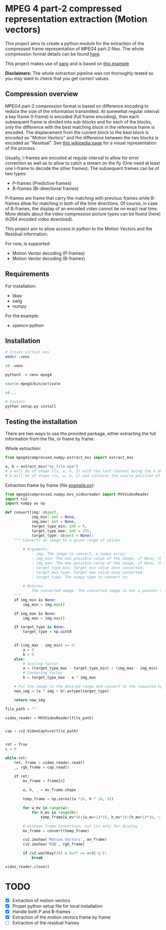 # MPEG 4 part-2 compressed representation extraction (Motion vectors)

This project aims to create a python module for the extraction of the compressed frame representation of MPEG4 part-2 files. The whole compression format details can be found [here](http://ecee.colorado.edu/~ecen5653/ecen5653/papers/ISO%2014496-2%202004.PDF).

This project makes use of [swig](http://www.swig.org/) and is based on [this example](https://github.com/FFmpeg/FFmpeg/blob/master/doc/examples/extract_mvs.c)

**Disclaimers:** The whole extraction pipeline was not thoroughly tested so you may want to check that you get correct values.

## Compression overview

MPEG4 part-2 compression format is based on difference encoding to reduce the size of the information transmitted.
At somewhat regular interval a key frame (I-frame) is encoded (full frame encoding), then each subsequent frame is divided into sub-blocks and for each of the blocks, only the difference with the best matching block in the reference frame is encoded.
The displacement from the current block to the best block is encoded as "Motion Vectors" and the difference between the two blocks is encoded as "Residual".
See [this wikipedia page](https://en.wikipedia.org/wiki/Inter_frame) for a visual representation of the process.

Usually, I-frames are encoded at regular interval to allow for error correction as well as to allow to catch a stream on the fly (One need at least one I-frame to decode the other frames).
The subsequent frames can be of two types:

- P-frames (Predictive frames)
- B-frames (Bi-directional frames)

P-frames are frame that carry the matching with previous frames while B-frames allow for matching in both of the time directions.
Of course, in case of B-frames, the display of an encoded video cannot be on exact real time.
More details about the video compression picture types can be found [here](h264 encoded video download).

This project aim to allow access in python to the Motion Vectors and the Residual information.

For now, is supported:

- Motion Vector decoding (P-frames)
- Motion Vector decoding (B-frames)

## Requirements

For installation:

- libav
- swig
- numpy

For the example:

- opencv-python

## Installation


```bash
# Create virtual env
mkdir .venv

cd .venv

python3 -m venv mpeg4

source mpeg4/bin/activate

cd ..

# Install
python setup.py install
```

## Testing the installation

There are two ways to use the provided package, either extracting the full information from the file, or frame by frame.

Whole extraction:

```python
from mpeg42compressed.numpy.extract_mvs import extract_mvs

a, b = extract_mvs("my_file.mp4")
# a will be of shape (ts, w, h, 2) with the last channel being the x and y differencies
# b will be of shape (ts, w, h, 1) and contains the source position of the block (for isntance: -1 = previous frame, 1 = next frame)
```

Extraction frame by frame (file [example.py](scripts/example.py)):

```python
from mpeg42compressed.numpy.mvs_videoreader import MVSVideoReader
import cv2
import numpy as np

def convert(img: object,
            img_min: int = None,
            img_max: int = None,
            target_type_min: int = 0,
            target_type_max: int = 255,
            target_type: object = None):
    """ Converts an image to a given range of values.
    
        # Arguments:
            - img: The image to convert, a numpy array.
            - img_min: The min possible value of the image, if None, the min of the image is used.
            - img_max: The max possible value of the image, if None, the max of the image is used.
            - target_type_min: Target min value once converted.
            - target_max_type: Target max value once converted.
            - target_type: The numpy type to convert to.
        
        # Returns
            The converted image. The converted image is not a pointer to the original image.
    """
    if img_min is None:
        img_min = img.min()

    if img_max is None:
        img_max = img.max()

    if target_type is None:
        target_type = np.uint8

   
    if (img_max - img_min) == 0:
        a = 0
        b = 0
    else:
        # Scaling factor
        a = (target_type_max - target_type_min) / (img_max - img_min)
        # Centering factor
        b = target_type_max - a * img_max

    # Put the image in the desired range and convert to the required type
    new_img = (a * img + b).astype(target_type)

    return new_img

file_path = ""

video_reader = MVSVideoReader(file_path)


cap = cv2.VideoCapture(file_path)


ret = True
i = 0

while ret:
    ret, frame = video_reader.read()
    _, rgb_frame = cap.read()

    if ret:
        mv_frame = frame[0]
        
        w, h, _ = mv_frame.shape

        temp_frame = np.zeros((w *16, h * 16, 3))

        for w_mv in range(w):
            for h_mv in range(h):
                temp_frame[w_mv*16:(w_mv+1)*16, h_mv*16:(h_mv+1)*16, :2] = mv_frame[w_mv, h_mv]

        # min/max frame convertion, but its only for display
        mv_frame = convert(temp_frame)

        cv2.imshow('Motion Vectors', mv_frame)
        cv2.imshow('RGB', rgb_frame)

        if cv2.waitKey(20) & 0xFF == ord('q'):
            break

video_reader.close()
```



# TODO

- [x] Extraction of motion vectors
- [x] Proper python setup file for local installation
- [x] Handle both P and B-frames
- [x] Extraction of the motion vectors frame by frame
- [ ] Extraction of the residual frames

